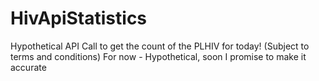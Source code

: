 # HivApiStatistics
Hypothetical API Call to get the count of the PLHIV for today! (Subject to terms and conditions) For now - Hypothetical, soon I promise to make it accurate

